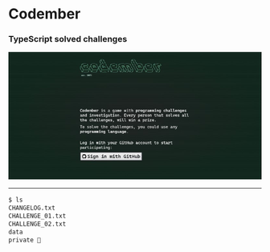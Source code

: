 # Codember
### TypeScript solved challenges

![Alt Text](img/codember.jpg)

---

```console
$ ls
CHANGELOG.txt
CHALLENGE_01.txt
CHALLENGE_02.txt
data
private 🔐
```

